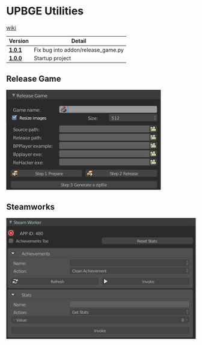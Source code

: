 # UPBGE Utilities

[wiki](https://github.com/MRCardoso/upbge-utils/wiki)

|**Version**|**Detail**|
|---|---|
|**[1.0.1](https://github.com/MRCardoso/upbge-utils/releases/tag/1.0.1)**|Fix bug into addon/release_game.py|
|**[1.0.0](https://github.com/MRCardoso/upbge-utils/releases/tag/1.0.0)** |Startup project|


## Release Game

![](images/release-game.png)

## Steamworks

![](images/steam-worker-installed.png)